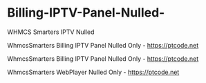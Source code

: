 # Billing-IPTV-Panel-Nulled-
WHMCS Smarters IPTV Nulled

WhmcsSmarters Billing IPTV Panel Nulled Only - https://ptcode.net

WhmcsSmarters Billing IPTV Panel Nulled Only  - https://ptcode.net

WhmcsSmarters WebPlayer Nulled Only - https://ptcode.net

